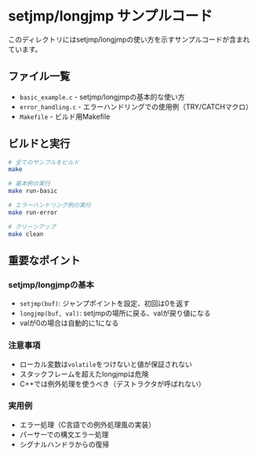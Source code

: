 # setjmp/longjmp サンプルコード

このディレクトリにはsetjmp/longjmpの使い方を示すサンプルコードが含まれています。

## ファイル一覧

- `basic_example.c` - setjmp/longjmpの基本的な使い方
- `error_handling.c` - エラーハンドリングでの使用例（TRY/CATCHマクロ）
- `Makefile` - ビルド用Makefile

## ビルドと実行

```bash
# 全てのサンプルをビルド
make

# 基本例の実行
make run-basic

# エラーハンドリング例の実行
make run-error

# クリーンアップ
make clean
```

## 重要なポイント

### setjmp/longjmpの基本
- `setjmp(buf)`: ジャンプポイントを設定、初回は0を返す
- `longjmp(buf, val)`: setjmpの場所に戻る、valが戻り値になる
- valが0の場合は自動的に1になる

### 注意事項
- ローカル変数は`volatile`をつけないと値が保証されない
- スタックフレームを超えたlongjmpは危険
- C++では例外処理を使うべき（デストラクタが呼ばれない）

### 実用例
- エラー処理（C言語での例外処理風の実装）
- パーサーでの構文エラー処理  
- シグナルハンドラからの復帰